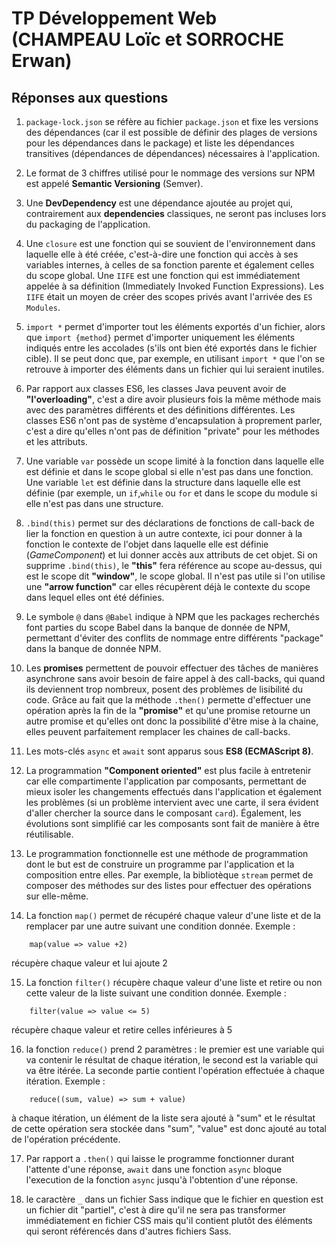 # TP Développement Web (CHAMPEAU Loïc et SORROCHE Erwan)

## Réponses aux questions

1. `package-lock.json` se réfère au fichier `package.json` et fixe les versions des dépendances (car il est possible de définir des plages de versions pour les dépendances dans le package) et liste les dépendances transitives (dépendances de dépendances) nécessaires à l'application.
   
2. Le format de 3 chiffres utilisé pour le nommage des versions sur NPM est appelé **Semantic Versioning** (Semver).

3. Une **DevDependency** est une dépendance ajoutée au projet qui, contrairement aux **dependencies** classiques, ne seront pas incluses lors du packaging de l'application.

4. Une `closure` est une fonction qui se souvient de l'environnement dans laquelle elle à été créée, c'est-à-dire une fonction qui accès à ses variables internes, à celles de sa fonction parente et également celles du scope global. Une `IIFE` est une fonction qui est immédiatement appelée à sa définition (Immediately Invoked Function Expressions). Les `IIFE` était un moyen de créer des scopes privés avant l'arrivée des `ES Modules`.

5. `import *` permet d'importer tout les éléments exportés d'un fichier, alors que `import {method}` permet d'importer uniquement les éléments indiqués entre les accolades (s'ils ont bien été exportés dans le fichier cible). Il se peut donc que, par exemple, en utilisant `import *` que l'on se retrouve à importer des éléments dans un fichier qui lui seraient inutiles.

6. Par rapport aux classes ES6, les classes Java peuvent avoir de **"l'overloading"**, c'est a dire avoir plusieurs fois la même méthode mais avec des paramètres différents et des définitions différentes. Les classes ES6 n'ont pas de système d'encapsulation à proprement parler, c'est a dire qu'elles n'ont pas de définition "private" pour les méthodes et les attributs.

7. Une variable `var` possède un scope limité à la fonction dans laquelle elle est définie et dans le scope global si elle n'est pas dans une fonction. Une variable `let` est définie dans la structure dans laquelle elle est définie (par exemple, un `if`,`while` ou `for` et dans le scope du module si elle n'est pas dans une structure.

8. `.bind(this)` permet sur des déclarations de fonctions de call-back de lier la fonction en question à un autre contexte, ici pour donner à la fonction le contexte de l'objet dans laquelle elle est définie (*GameComponent*) et lui donner accès aux attributs de cet objet. Si on supprime `.bind(this)`, le **"this"** fera référence au scope au-dessus, qui est le scope dit **"window"**, le scope global. Il n'est pas utile si l'on utilise une **"arrow function"** car elles récupèrent déjà le contexte du scope dans lequel elles ont été définies.

9. Le symbole `@` dans `@Babel` indique à NPM que les packages recherchés font parties du scope Babel dans la banque de donnée de NPM, permettant d'éviter des conflits de nommage entre différents "package" dans la banque de donnée NPM.

10. Les **promises** permettent de pouvoir effectuer des tâches de manières asynchrone sans avoir besoin de faire appel à des call-backs, qui quand ils deviennent trop nombreux, posent des problèmes de lisibilité du code. Grâce au fait que la méthode `.then()` permette d'effectuer une opération après la fin de la **"promise"** et qu'une promise retourne un autre promise et qu'elles ont donc la possibilité d'être mise à la chaine, elles peuvent parfaitement remplacer les chaines de call-backs.

11. Les mots-clés `async` et `await` sont apparus sous **ES8 (ECMAScript 8)**.

12. La programmation **"Component oriented"** est plus facile à entretenir car elle compartimente l'application par composants, permettant de mieux isoler les changements effectués dans l'application et également les problèmes (si un problème intervient avec une carte, il sera évident d'aller chercher la source dans le composant `card`). Également, les évolutions sont simplifié car les composants sont fait de manière à être réutilisable.

13. Le programmation fonctionnelle est une méthode de programmation dont le but est de construire un programme par l'application et la composition entre elles. Par exemple, la bibliotèque `stream` permet de composer des méthodes sur des listes pour effectuer des opérations sur elle-même.

14. La fonction `map()` permet de récupéré chaque valeur d'une liste et de la remplacer par une autre suivant une condition donnée.
    Exemple :
```
    map(value => value +2)
```
récupère chaque valeur et lui ajoute 2

15. La fonction `filter()` récupère chaque valeur d'une liste et retire ou non cette valeur de la liste suivant une condition donnée.
    Exemple :
```
    filter(value => value <= 5)
```
récupère chaque valeur et retire celles inférieures à 5

16. la fonction `reduce()` prend 2 paramètres : le premier est une variable qui va contenir le résultat de chaque itération, le second est la variable qui va être itérée. La seconde partie contient l'opération effectuée à chaque itération.
    Exemple :
```
    reduce((sum, value) => sum + value)
```
à chaque itération, un élément de la liste sera ajouté à "sum" et le résultat de cette opération sera stockée dans "sum", "value" est donc ajouté au total de l'opération précédente.

17. Par rapport a `.then()` qui laisse le programme fonctionner durant l'attente d'une réponse, `await` dans une fonction `async` bloque l'execution de la fonction `async` jusqu'à l'obtention d'une réponse.

18. le caractère `_` dans un fichier Sass indique que le fichier en question est un fichier dit "partiel", c'est à dire qu'il ne sera pas transformer immédiatement en fichier CSS mais qu'il contient plutôt des éléments qui seront référencés dans d'autres fichiers Sass.
